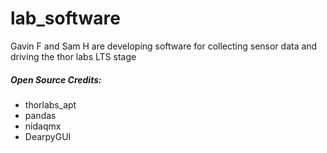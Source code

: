 # lab_software
Gavin F and Sam H are developing software for collecting sensor data and driving the thor labs LTS stage

##### **Open Source Credits:**
- thorlabs_apt
- pandas
- nidaqmx
- DearpyGUI
